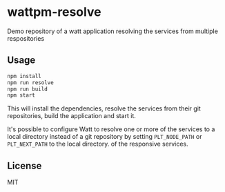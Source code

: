 # wattpm-resolve

Demo repository of a watt application resolving the services from multiple respositories

## Usage

```bash
npm install
npm run resolve
npm run build
npm start
```

This will install the dependencies,
resolve the services from their git repositories,
build the application and start it.

It's possible to configure Watt to resolve one or more of the
services to a local directory instead of a git repository
by setting `PLT_NODE_PATH` or `PLT_NEXT_PATH` to the local directory.
of the responsive services.

## License

MIT
